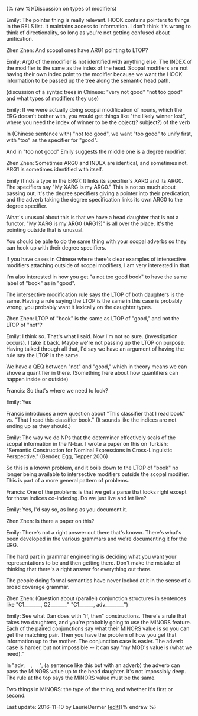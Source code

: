 {% raw %}(Discussion on types of modifiers)

Emily: The pointer thing is really relevant. HOOK contains pointers to
things in the RELS list. It maintains access to information. I don't
think it's wrong to think of directionality, so long as you're not
getting confused about unification.

Zhen Zhen: And scopal ones have ARG1 pointing to LTOP?

Emily: Arg0 of the modifier is not identified with anything else. The
INDEX of the modifier is the same as the index of the head. Scopal
modifiers are not having their own index point to the modifier because
we want the HOOK information to be passed up the tree along the semantic
head path.

(discussion of a syntax trees in Chinese: "very not good" "not too good"
and what types of modifiers they use)

Emily: If we were actually doing scopal modification of nouns, which the
ERG doesn't bother with, you would get things like "the likely winner
lost", where you need the index of winner to be the object(? subject?)
of the verb

In (Chinese sentence with) "not too good", we want "too good" to unify
first, with "too" as the specifier for "good".

And in "too not good" Emily suggests the middle one is a degree
modifier.

Zhen Zhen: Sometimes ARG0 and INDEX are identical, and sometimes not.
ARG1 is sometimes identified with itself.

Emily (finds a type in the ERG): It links its specifier's XARG and its
ARG0. The specifiers say "My XARG is my ARG0." This is not so much about
passing out, it's the degree specifiers giving a pointer into their
predication, and the adverb taking the degree specification links its
own ARG0 to the degree specifier.

What's unusual about this is that we have a head daughter that is not a
functor. "My XARG is my ARG0 (ARG1?)" is all over the place. It's the
pointing outside that is unusual.

You should be able to do the same thing with your scopal adverbs so they
can hook up with their degree specifiers.

If you have cases in Chinese where there's clear examples of
intersective modifiers attaching outside of scopal modifiers, I am very
interested in that.

I'm also interested in how you get "a not too good book" to have the
same label of "book" as in "good".

The intersective modification rule says the LTOP of both daughters is
the same. Having a rule saying the LTOP is the same in this case is
probably wrong, you probably want it lexically on the daughter types.

Zhen Zhen: LTOP of "book" is the same as LTOP of "good," and not the
LTOP of "not"?

Emily: I think so. That's what I said. Now I'm not so sure.
(investigation occurs). I take it back. Maybe we're not passing up the
LTOP on purpose. Having talked through all that, I'd say we have an
argument of having the rule say the LTOP is the same.

We have a QEQ between "not" and "good," which in theory means we can
shove a quantifier in there. (Something here about how quantifiers can
happen inside or outside)

Francis: So that's where we need to look?

Emily: Yes

Francis introduces a new question about "This classifier that I read
book" vs. "That I read this classifier book." (It sounds like the
indices are not ending up as they should.)

Emily: The way we do NPs that the determiner effectively seals of the
scopal information in the N-bar. I wrote a paper on this on Turkish:
"Semantic Construction for Nominal Expressions in Cross-Linguistic
Perspective." (Bender, Egg, Tepper 2006)

So this is a known problem, and it boils down to the LTOP of "book" no
longer being available to intersective modifiers outside the scopal
modifier. This is part of a more general pattern of problems.

Francis: One of the problems is that we get a parse that looks right
except for those indices co-indexing. Do we just live and let live?

Emily: Yes, I'd say so, as long as you document it.

Zhen Zhen: Is there a paper on this?

Emily: There's not a right answer out there that's known. There's what's
been developed in the various grammars and we're documenting it for the
ERG.

The hard part in grammar engineering is deciding what you want your
representations to be and then getting there. Don't make the mistake of
thinking that there's a right answer for everything out there.

The people doing formal semantics have never looked at it in the sense
of a broad coverage grammar.

Zhen Zhen: (Question about (parallel) conjunction structures in
sentences like
"C1\_\_\_\_\_\_\_, C2\_\_\_\_\_\_\_" "C1\_\_\_\_\_\_, adv\_\_\_\_\_\_\_\_")

Emily: See what Dan does with "if, then" constructions. There's a rule
that takes two daughters, and you're probably going to use the MINORS
feature. Each of the paired conjunctions say what their MINORS value is
so you can get the matching pair. Then you have the problem of how you
get that information up to the mother. The conjunction case is easier.
The adverb case is harder, but not impossible -- it can say "my MOD's
value is (what we need)."

In "adv,    ,     ", (a sentence like this but with an adverb) the
adverb can pass the MINORS value up to the head daughter. It's not
impossibly deep. The rule at the top says the MINORS value must be the
same.

Two things in MINORS: the type of the thing, and whether it's first or
second.

Last update: 2016-11-10 by LaurieDermer [[edit](https://github.com/delph-in/docs/wiki/LadUW20161110/_edit)]{% endraw %}